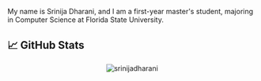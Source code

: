 My name is Srinija Dharani, and I am a first-year master's student, majoring in Computer Science at Florida State University.

## &#x1f4c8; GitHub Stats
 <p align = "center"><img align="center" src="https://github-readme-streak-stats.herokuapp.com/?user=srinijadharani&theme=midnight-purple" alt="srinijadharani" /></p>
 <br>
<p align="center">
</p>
